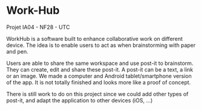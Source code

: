 Work-Hub
========

Projet IA04 - NF28 - UTC

WorkHub is a software built to enhance collaborative work on different device. The idea is to enable users to act as when brainstorming with paper and pen.

Users are able to share the same workspace and use post-it to brainstorm. They can create, edit and share these post-it. A post-it can be a text, a link or an image. We made a computer and Android tablet/smartphone version of the app. It is not totally finished and looks more like a proof of concept.

There is still work to do on this project since we could add other types of post-it, and adapt the application to other devices (iOS, ...)
